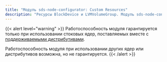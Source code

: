```yaml
---
title: "Модуль sds-node-configurator: Custom Resources"
description: "Ресурсы BlockDevice и LVMVolumeGroup. Модуль sds-node-configurator, Deckhouse Kubernetes Platform."
---
```


{{< alert level="warning" >}}
Работоспособность модуля гарантируется только при использовании стоковых ядер, поставляемых вместе с [поддерживаемыми дистрибутивами](https://deckhouse.ru/documentation/v1/supported_versions.html#linux).

Работоспособность модуля при использовании других ядер или дистрибутивов возможна, но не гарантируется.
{{< /alert >}}
